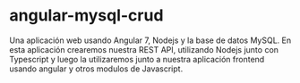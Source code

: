 # angular-mysql-crud
Una aplicación web usando Angular 7, Nodejs y la base de datos MySQL. En esta aplicación crearemos nuestra REST API, utilizando Nodejs junto con Typescript y luego la utilizaremos junto a nuestra aplicación frontend usando angular y otros modulos de Javascript.
